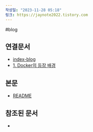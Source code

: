 ```yaml
---
작성일: "2023-11-28 05:18"
링크: https://jaynote2022.tistory.com
---
```


#blog
## 연결문서
- [index-blog](3.%20blog/index-blog.md)
- [1. Docker의 등장 배경](../../../../6.%20개발지식/Docker/1.%20Docker의%20등장%20배경/1.%20Docker의%20등장%20배경.md)

## 본문
- [README](./README.md)

## 참조된 문서
- 